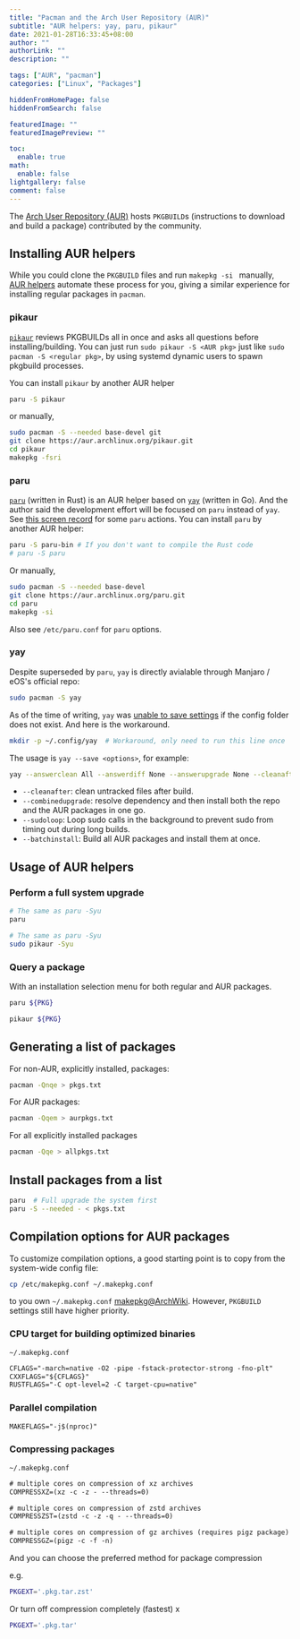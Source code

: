 ```yaml
---
title: "Pacman and the Arch User Repository (AUR)"
subtitle: "AUR helpers: yay, paru, pikaur"
date: 2021-01-28T16:33:45+08:00
author: ""
authorLink: ""
description: ""

tags: ["AUR", "pacman"]
categories: ["Linux", "Packages"]

hiddenFromHomePage: false
hiddenFromSearch: false

featuredImage: ""
featuredImagePreview: ""

toc:
  enable: true
math:
  enable: false
lightgallery: false
comment: false
---
```


The [Arch User Repository (AUR)](https://aur.archlinux.org) hosts `PKGBUILD`s (instructions to download and build a package) contributed by the community.

<!--more-->

## Installing AUR helpers

While you could clone the `PKGBUILD` files and run `makepkg -si ` manually, [AUR helpers](https://wiki.archlinux.org/index.php/AUR_helpers) automate these process for you, giving a similar experience for installing regular packages in `pacman`.

### pikaur

[`pikaur`](https://github.com/actionless/pikaur) reviews PKGBUILDs all in once and asks all questions before installing/building. You can just run `sudo pikaur -S <AUR pkg>` just like `sudo pacman -S <regular pkg>`, by using systemd dynamic users to spawn pkgbuild processes.

You can install `pikaur` by another AUR helper

```bash
paru -S pikaur
```

or manually,

```bash
sudo pacman -S --needed base-devel git
git clone https://aur.archlinux.org/pikaur.git
cd pikaur
makepkg -fsri
```

### paru

[`paru`](https://github.com/Morganamilo/paru) (written in Rust) is an AUR helper based on [`yay`](https://github.com/Jguer/yay) (written in Go). And the author said the development effort will be focused on `paru` instead of `yay`. See [this screen record](https://asciinema.org/a/sEh1ZpZZUgXUsgqKxuDdhpdEE) for some `paru` actions. You can install `paru` by another AUR helper:

```bash
paru -S paru-bin # If you don't want to compile the Rust code
# paru -S paru
```

Or manually,

```bash
sudo pacman -S --needed base-devel
git clone https://aur.archlinux.org/paru.git
cd paru
makepkg -si
```

Also see `/etc/paru.conf` for `paru` options.

### yay

Despite superseded by `paru`, `yay` is directly avialable through Manjaro / eOS's official repo:

```bash
sudo pacman -S yay
```

As of the time of writing, `yay` was [unable to save settings](https://github.com/Jguer/yay/issues/1352) if the config folder does not exist. And here is the workaround.

```bash
mkdir -p ~/.config/yay  # Workaround, only need to run this line once
```

The usage is `yay --save <options>`, for example:

```bash
yay --answerclean All --answerdiff None --answerupgrade None --cleanafter --batchinstall --combinedupgrade --sudoloop --save
```

- `--cleanafter`: clean untracked files after build.
- `--combinedupgrade`: resolve dependency and then install both the repo and the AUR packages in one go.
- `--sudoloop`: Loop sudo calls in the background to prevent sudo from timing out during long builds.
- `--batchinstall`: Build all AUR packages and install them at once.

## Usage of AUR helpers

### Perform a full system upgrade

```bash
# The same as paru -Syu
paru
```

```bash
# The same as paru -Syu
sudo pikaur -Syu
```

### Query a package

With an installation selection menu for both regular and AUR packages.

```bash
paru ${PKG}
```

```bash
pikaur ${PKG}
```

## Generating a list of packages

For non-AUR, explicitly installed, packages:

```bash
pacman -Qnqe > pkgs.txt
```

For AUR packages:

```bash
pacman -Qqem > aurpkgs.txt
```

For all explicitly installed packages

```bash
pacman -Qqe > allpkgs.txt
```

## Install packages from a list

```bash
paru  # Full upgrade the system first
paru -S --needed - < pkgs.txt
```

## Compilation options for AUR packages

To customize compilation options, a good starting point is to copy from the system-wide config file:

```bash
cp /etc/makepkg.conf ~/.makepkg.conf
```

to you own `~/.makepkg.conf` [makepkg@ArchWiki](https://wiki.archlinux.org/index.php/Makepkg). However,  `PKGBUILD` settings still have higher priority.

### CPU target for building optimized binaries

`~/.makepkg.conf`

```txt
CFLAGS="-march=native -O2 -pipe -fstack-protector-strong -fno-plt"
CXXFLAGS="${CFLAGS}"
RUSTFLAGS="-C opt-level=2 -C target-cpu=native"
```

### Parallel compilation

```txt ~/.makepkg.conf
MAKEFLAGS="-j$(nproc)"
```

### Compressing packages

`~/.makepkg.conf`

```txt
# multiple cores on compression of xz archives
COMPRESSXZ=(xz -c -z - --threads=0)

# multiple cores on compression of zstd archives
COMPRESSZST=(zstd -c -z -q - --threads=0)

# multiple cores on compression of gz archives (requires pigz package)
COMPRESSGZ=(pigz -c -f -n)
```

And you can choose the preferred method for package compression

e.g.
```bash
PKGEXT='.pkg.tar.zst'
```

Or turn off compression completely (fastest)
x
```bash
PKGEXT='.pkg.tar'
```


